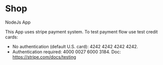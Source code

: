# Shop
NodeJs App

This App uses stripe payment system.
To test payment flow use test credit cards: 
 * No authentication (default U.S. card): 4242 4242 4242 4242.
 * Authentication required: 4000 0027 6000 3184.
 Doc: https://stripe.com/docs/testing
